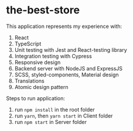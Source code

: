 # the-best-store
This application represents my experience with: 
1) React 
2) TypeScript
3) Unit testing with Jest and React-testing library
4) Integration testing with Cypress
5) Responsive design
6) Backend server with NodeJS and ExpressJS
7) SCSS, styled-components, Material design
8) Translations
9) Atomic design pattern

Steps to run application: 
1) run `npm install` in the root folder
2) run `yarn`, then `yarn start` in Client folder
3) run `npm start` in Server folder
